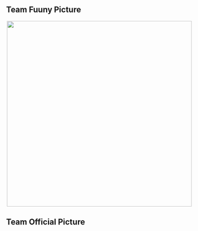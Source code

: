 ## Team Fuuny Picture

<p align="center">
  <img src="https://github.com/user-attachments/assets/2aeb65fb-f8cf-4b77-9513-7935123cdf34" width="500" hihgth = "500">
</p>

## Team Official Picture
